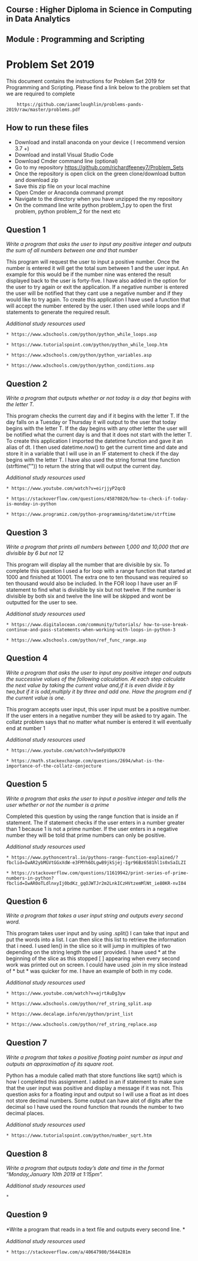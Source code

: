## Course : Higher Diploma in Science in Computing in Data Analytics
## Module : Programming and Scripting


# Problem Set 2019

This document contains the instructions for Problem Set 2019 for Programming and Scripting.
Please find a link below to the problem set that we are required to complete

        https://github.com/ianmcloughlin/problems-pands-2019/raw/master/problems.pdf

## How to run these files 
   * Download and install anaconda on your device ( I recommend version 3.7 +) 
   * Download and install Visual Studio Code 
   * Download Cmder command line (optional)
   * Go to my repository https://github.com/richardfeeney7/Problem_Sets
   * Once the repository is open click on the green clone/download button and download zip
   * Save this zip file on your local machine
   * Open Cmder or Anaconda command prompt
   * Navigate to the directory when you have unzipped the my repository
   * On the command line write python problem_1.py to open the first problem, python problem_2 for the next etc

## Question 1

*Write a program that asks the user to input any positive integer and outputs the sum of all numbers between one and that number*

This program will request the user to input a positive number. Once the number is entered it will get the total sum between 1 and the user input. An example for this would be if the number nine was entered the result displayed back to the user is forty-five. I have also added in the option for the user to try again or exit the application. If a negative number is entered the user will be notified that they cant use a negative number and if they would like to try again. To create this application I have used a function that will accept the number entered by the user. I then used while loops and if statements to generate the required result. 

*Additional study resources used*
    
    * https://www.w3schools.com/python/python_while_loops.asp

    * https://www.tutorialspoint.com/python/python_while_loop.htm

    * https://www.w3schools.com/python/python_variables.asp

    * https://www.w3schools.com/python/python_conditions.asp

## Question 2

*Write a program that outputs whether or not today is a day that begins with the letter T.*


This program checks the current day and if it begins with the letter T. If the day falls on a Tuesday or Thursday it will output to the user that today begins with the letter T. If the day begins with any other letter the user will be notified what the current day is and that it does not start with the letter T. To create this application I imported the datetime function and gave it an alias of dt. I then used datetime.now() to get the current time and date and store it in a variable that I will use in an IF statement to check if the day begins with the letter T. I have also used the string format time function (strftime("")) to return the string that will output the current day. 


*Additional study resources used*

    * https://www.youtube.com/watch?v=eirjjyP2qcQ

    * https://stackoverflow.com/questions/45870820/how-to-check-if-today-is-monday-in-python

    * https://www.programiz.com/python-programming/datetime/strftime

## Question 3

*Write a program that prints all numbers between 1,000 and 10,000 that are divisible by 6 but not 12*


This program will display all the number that are divisible by six. To complete this question I used a for loop with a range function that started at 1000 and finished at 10001. The extra one to ten thousand was required so ten thousand would also be included. In the FOR loop I have user an IF statement to find what is divisible by six but not twelve. If the number is divisible by both six and twelve the line will be skipped and wont be outputted for the user to see. 


*Additional study resources used*

    * https://www.digitalocean.com/community/tutorials/ how-to-use-break-continue-and-pass-statements-when-working-with-loops-in-python-3

    * https://www.w3schools.com/python/ref_func_range.asp


## Question 4

*Write a program that asks the user to input any positive integer and outputs the successive values of the following calculation. At each step calculate the next value by taking the current value and,if it is even divide it by two,but if it is odd,multiply it by three and add one. Have the program end if the current value is one.*

This program accepts user input, this user input must be a positive number. If the user enters in a negative number they will be asked to try again. The collatz problem says that no matter what number is entered it will eventually end at number 1

*Additional study resources used*

    * https://www.youtube.com/watch?v=5mFpVDpKX70

    * https://math.stackexchange.com/questions/2694/what-is-the-importance-of-the-collatz-conjecture


## Question 5

*Write a program that asks the user to input a positive integer and tells the user whether or not the number is a prime*   

Completed this question by using the range function that is inside an if statement. The if statement checks if the user enters in a number greater than 1 because 1 is not a prime number. If the user enters in a negative number they will be told that prime numbers can only be positive.  

*Additional study resources used*

    * https://www.pythoncentral.io/pythons-range-function-explained/? fbclid=IwAR2ybMGVtGGxXdW-e3FMYh6OLgwB9jkSjej-Igr96Bz6581hl1s0xSaILZI

    * https://stackoverflow.com/questions/11619942/print-series-of-prime-numbers-in-python?fbclid=IwAR0oTLdlnxyIj0bdKz_gqOJWTJr2m2LnkICzHVtzemMlNt_ie80KR-nvI04



## Question 6

*Write a program that takes a user input string and outputs every second word.* 

This program takes user input and by using .split() I can take that input and put the words into a list. I can then slice this list to retrieve the information that i need. I used len() in the slice so it will jump in multiples of two depending on the string length the user provided. I have used * at the beginning of the slice as this stopped [ ] appearing when every second work was printed out on screen. I could have used .join in my slice instead of * but * was quicker for me. I have an example of both in my code.  


*Additional study resources used*

    * https://www.youtube.com/watch?v=ajrtAuDg3yw

    * https://www.w3schools.com/python/ref_string_split.asp
    
    * https://www.decalage.info/en/python/print_list

    * https://www.w3schools.com/python/ref_string_replace.asp


## Question 7

*Write a program that takes a positive ﬂoating point number as input and outputs an approximation of its square root.*

Python has a module called math that store functions like sqrt() which is how I completed this assignment. I added in an if statement to make sure that the user input was positive and display a message if it was not. This question asks for a floating input and output so I will use a float as int does not store decimal numbers. Some output can have alot of digits after the decimal so I have used the round function that rounds the number to two decimal places. 


*Additional study resources used*

    * https://www.tutorialspoint.com/python/number_sqrt.htm


## Question 8

*Write a program that outputs today’s date and time in the format “Monday,January 10th 2019 at 1:15pm”.*




*Additional study resources used*

    * 


## Question 9

*Write a program that reads in a text ﬁle and outputs every second line. *

 


*Additional study resources used*

    * https://stackoverflow.com/a/40647980/5644281m